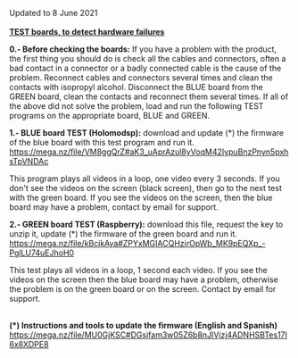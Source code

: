 Updated to 8 June 2021
<br><br>
<b><u>TEST boards, to detect hardware failures</u></b>

<b>0.- Before checking the boards:</b>  If you have a problem with the product, the first thing you should do is check all the cables and connectors, often a bad contact in a connector or a badly connected cable is the cause of the problem. Reconnect cables and connectors several times and clean the contacts with isopropyl alcohol. Disconnect the BLUE board from the GREEN board, clean the contacts and reconnect them several times. If all of the above did not solve the problem, load and run the following TEST programs on the appropriate board, BLUE and GREEN.

<b>1.- BLUE board TEST (Holomodsp):</b> download and update (*) the firmware of the blue board with this test program and run it.  https://mega.nz/file/VM8ggQrZ#aK3_uAprAzul8yVoqM42IypuBnzPnyn5pxhsTpVNDAc

This program plays all videos in a loop, one video every 3 seconds. If you don't see the videos on the screen (black screen), then go to the next test with the green board. If you see the videos on the screen, then the blue board may have a problem, contact by email for support.


<b>2.- GREEN board TEST (Raspberry):</b> download this file, request the key to unzip it, update (*) the firmware of the green board and run it.  https://mega.nz/file/kBcjkAya#ZPYxMGIACQHzirOpWb_MK9pEQXp_-PglLU74uEJhoH0

This test plays all videos in a loop, 1 second each video. If you see the videos on the screen then the blue board may have a problem, otherwise the problem is on the green board or on the screen. Contact by email for support.
<br><br>


<b>(*) Instructions and tools to update the firmware (English and Spanish)</b>
https://mega.nz/file/MU0GjKSC#DGsjfam3w05Z6b8nJIVjzj4ADNHSBTes17I6x8XDPE8
<br><br>
